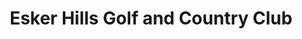 ---
title: "Esker Hills Golf and Country Club"
address: " Esker Hills Golf and Country Club, Ballykilmurray, Tullamore, Offaly, Offaly"
tel: "00353 05793 55999"
county: "Offaly"
category: "Golf"
type: "Content"
lat: "53.291399"
lng: "-7.565246"
---